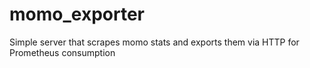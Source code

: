 # momo_exporter
Simple server that scrapes momo stats and exports them via HTTP for Prometheus consumption
